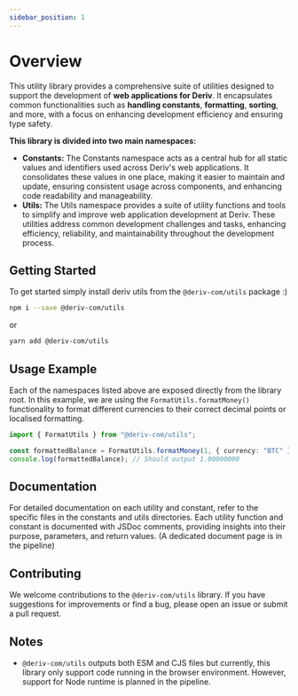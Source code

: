 ```yaml
---
sidebar_position: 1
---
```


# Overview

This utility library provides a comprehensive suite of utilities designed to support the development of **web applications for Deriv**. It encapsulates common functionalities such as **handling constants**, **formatting**, **sorting**, and more, with a focus on enhancing development efficiency and ensuring type safety.

**This library is divided into two main namespaces:**

-   **Constants:**
    The Constants namespace acts as a central hub for all static values and identifiers used across Deriv's web applications. It consolidates these values in one place, making it easier to maintain and update, ensuring consistent usage across components, and enhancing code readability and manageability.
-   **Utils:**
    The Utils namespace provides a suite of utility functions and tools to simplify and improve web application development at Deriv. These utilities address common development challenges and tasks, enhancing efficiency, reliability, and maintainability throughout the development process.

## Getting Started

To get started simply install deriv utils from the `@deriv-com/utils` package :)

```bash
npm i --save @deriv-com/utils
```

or

```bash
yarn add @deriv-com/utils
```

## Usage Example

Each of the namespaces listed above are exposed directly from the library root. In this example, we are using the `FormatUtils.formatMoney()` functionality to format different currencies to their correct decimal points or localised formatting.

```typescript
import { FormatUtils } from "@deriv-com/utils";

const formattedBalance = FormatUtils.formatMoney(1, { currency: "BTC" });
console.log(formattedBalance); // Should output 1.00000000
```

## Documentation

For detailed documentation on each utility and constant, refer to the specific files in the constants and utils directories. Each utility function and constant is documented with JSDoc comments, providing insights into their purpose, parameters, and return values. (A dedicated document page is in the pipeline)

## Contributing

We welcome contributions to the `@deriv-com/utils` library. If you have suggestions for improvements or find a bug, please open an issue or submit a pull request.

## Notes

-   `@deriv-com/utils` outputs both ESM and CJS files but currently, this library only support code running in the browser environment. However, support for Node runtime is planned in the pipeline.
